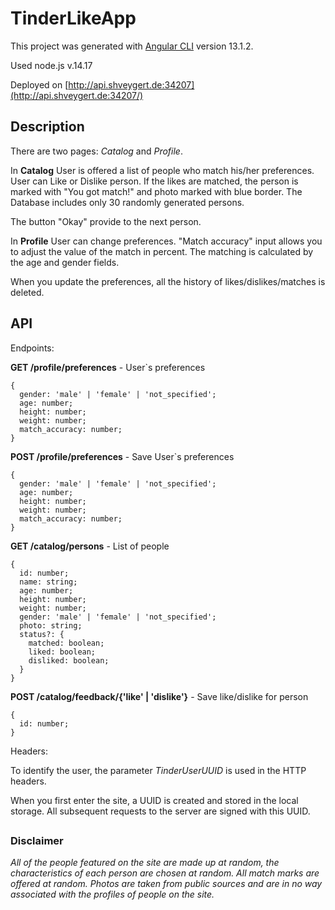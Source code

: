 # TinderLikeApp

This project was generated with [Angular CLI](https://github.com/angular/angular-cli) version 13.1.2.

Used node.js v.14.17 

Deployed on [http://api.shveygert.de:34207](http://api.shveygert.de:34207/)

## Description

There are two pages: *Catalog* and *Profile*.

In **Catalog** User is offered a list of people who match his/her preferences. User can Like or Dislike person. If the likes are matched, the person is marked with "You got match!" and photo marked with blue border. The Database includes only 30 randomly generated persons.

The button "Okay" provide to the next person.

In **Profile** User can change preferences. "Match accuracy" input allows you to adjust the value of the match in percent. The matching is calculated by the age and gender fields. 

When you update the preferences, all the history of likes/dislikes/matches is deleted.

## API

Endpoints:

**GET /profile/preferences** - User`s preferences
```
{
  gender: 'male' | 'female' | 'not_specified';
  age: number;
  height: number;
  weight: number;
  match_accuracy: number;
}
```

**POST /profile/preferences** - Save User`s preferences
```
{
  gender: 'male' | 'female' | 'not_specified';
  age: number;
  height: number;
  weight: number;
  match_accuracy: number;
}
```

**GET /catalog/persons** - List of people
```
{
  id: number;
  name: string;
  age: number;
  height: number;
  weight: number;
  gender: 'male' | 'female' | 'not_specified';
  photo: string;
  status?: {
    matched: boolean;
    liked: boolean;
    disliked: boolean;
  }
}
```

**POST /catalog/feedback/{'like' | 'dislike'}** - Save like/dislike for person
```
{
  id: number;
}
```

Headers: 

To identify the user, the parameter *TinderUserUUID* is used in the HTTP headers.

When you first enter the site, a UUID is created and stored in the local storage. All subsequent requests to the server are signed with this UUID.


##
### Disclaimer
*All of the people featured on the site are made up at random, the characteristics of each person are chosen at random. All match marks are offered at random. Photos are taken from public sources and are in no way associated with the profiles of people on the site.*
